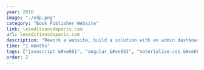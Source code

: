 ```yaml
---
year: 2016
image: "./edp.png"
category: "Book Publisher Website"
link: leseditionsdeparis.com
url: leseditionsdeparis.com
description: "Rework a website, build a solution with an admin dashboard"
time: "1 months"
tags: ["javascript &#xe681", "angular &#xe653", "materialize.css &#xe6b6", "dashboard", "pug", "nodejs &#xe618", "docker &#xe6b0", "mongodb &#xe6a4", "loopback"]
order: 2
---
```

